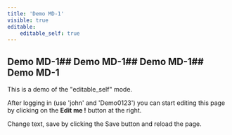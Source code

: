 ```yaml
---
title: 'Demo MD-1'
visible: true
editable:
    editable_self: true
---
```


## Demo MD-1![[](http://)](http://)## Demo MD-1![[](http://)](http://)## Demo MD-1![[](http://)](http://)## Demo MD-1![[](http://)](http://)

This is a demo of the "editable_self" mode.

After logging in (use 'john' and 'Demo0123') you can start editing this page by clicking on the <b>Edit me !</b> button at the right.

Change text, save by clicking the Save button and reload the page.
